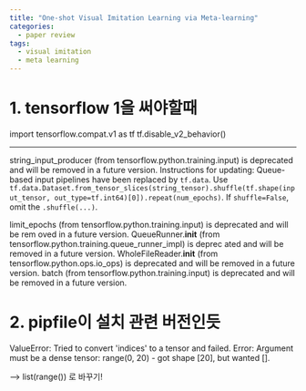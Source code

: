 ```yaml
---
title: "One-shot Visual Imitation Learning via Meta-learning"
categories:
  - paper review
tags:
  - visual imitation
  - meta learning
---
```


# 1. tensorflow 1을 써야할때
import tensorflow.compat.v1 as tf
tf.disable_v2_behavior()

---

string_input_producer (from tensorflow.python.training.input) is deprecated and will be removed in a future version.
Instructions for updating:
Queue-based input pipelines have been replaced by `tf.data`. Use `tf.data.Dataset.from_tensor_slices(string_tensor).shuffle(tf.shape(input_tensor, out_type=tf.int64)[0]).repeat(num_epochs)`. If `shuffle=False`, omit the `.shuffle(...)`.

limit_epochs (from tensorflow.python.training.input) is deprecated and will be rem                oved in a future version.
QueueRunner.__init__ (from tensorflow.python.training.queue_runner_impl) is deprec                ated and will be removed in a future version.
WholeFileReader.__init__ (from tensorflow.python.ops.io_ops) is deprecated and will be removed in a future version.
batch (from tensorflow.python.training.input) is deprecated and will be removed in a future version.


# 2. pipfile이 설치 관련 버전인듯

ValueError: Tried to convert 'indices' to a tensor and failed. Error: Argument must be a dense tensor: range(0, 20) - got shape [20], but wanted [].
  
  --> list(range()) 로 바꾸기!
  


  


